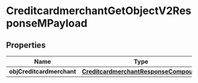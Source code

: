 
# CreditcardmerchantGetObjectV2ResponseMPayload

## Properties
| Name | Type | Description | Notes |
| ------------ | ------------- | ------------- | ------------- |
| **objCreditcardmerchant** | [**CreditcardmerchantResponseCompound**](CreditcardmerchantResponseCompound.md) |  |  |



